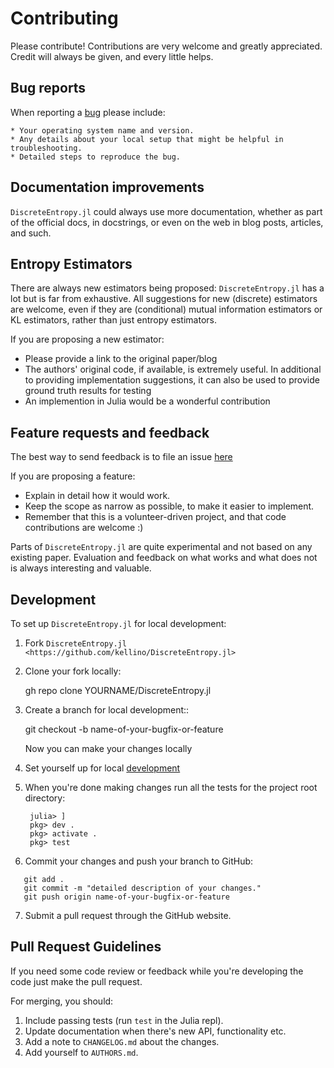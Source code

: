 # Contributing

Please contribute! Contributions are very welcome and greatly appreciated.
Credit will always be given, and every little helps.

## Bug reports

When reporting a [bug](https://github.com/kellino/DiscreteEntropy.jl/issues) please include:

    * Your operating system name and version.
    * Any details about your local setup that might be helpful in troubleshooting.
    * Detailed steps to reproduce the bug.

## Documentation improvements

`DiscreteEntropy.jl` could always use more documentation, whether as part of the
official docs, in docstrings, or even on the web in blog posts, articles, and such.

## Entropy Estimators

There are always new estimators being proposed: `DiscreteEntropy.jl` has a lot but is far from exhaustive.
All suggestions for new (discrete) estimators are welcome, even if they are (conditional) mutual information
estimators or KL estimators, rather than just entropy estimators.

If you are proposing a new estimator:

- Please provide a link to the original paper/blog
- The authors' original code, if available, is extremely useful. In additional to
  providing implementation suggestions, it can also be used to provide ground truth results for testing
- An implemention in Julia would be a wonderful contribution

## Feature requests and feedback

The best way to send feedback is to file an issue [here](https://github.com/kellino/DiscreteEntropy.jl/issues)

If you are proposing a feature:

- Explain in detail how it would work.
- Keep the scope as narrow as possible, to make it easier to implement.
- Remember that this is a volunteer-driven project, and that code contributions are welcome :)

Parts of `DiscreteEntropy.jl` are quite experimental and not based on any existing paper.
Evaluation and feedback on what works and what does not is always interesting and valuable.

## Development

To set up `DiscreteEntropy.jl` for local development:

1. Fork `DiscreteEntropy.jl <https://github.com/kellino/DiscreteEntropy.jl>`

2. Clone your fork locally:

   gh repo clone YOURNAME/DiscreteEntropy.jl

3. Create a branch for local development::

   git checkout -b name-of-your-bugfix-or-feature

   Now you can make your changes locally

4. Set yourself up for local [development](https://julialang.org/contribute/developing_package/)

5. When you're done making changes run all the tests for the project root directory:

   ```
    julia> ]
    pkg> dev .
    pkg> activate .
    pkg> test
   ```

6. Commit your changes and push your branch to GitHub:

```
   git add .
   git commit -m "detailed description of your changes."
   git push origin name-of-your-bugfix-or-feature
```

7. Submit a pull request through the GitHub website.

## Pull Request Guidelines

If you need some code review or feedback while you're developing the code just make the pull request.

For merging, you should:

1. Include passing tests (run `test` in the Julia repl).
2. Update documentation when there's new API, functionality etc.
3. Add a note to `CHANGELOG.md` about the changes.
4. Add yourself to `AUTHORS.md`.
